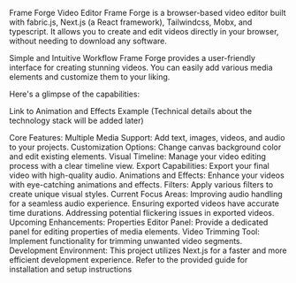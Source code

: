 Frame Forge Video Editor
Frame Forge is a browser-based video editor built with fabric.js, Next.js (a React framework), Tailwindcss, Mobx, and typescript. It allows you to create and edit videos directly in your browser, without needing to download any software.

Simple and Intuitive Workflow
Frame Forge provides a user-friendly interface for creating stunning videos. You can easily add various media elements and customize them to your liking.

Here's a glimpse of the capabilities:

Link to Animation and Effects Example
(Technical details about the technology stack will be added later)

Core Features:
Multiple Media Support: Add text, images, videos, and audio to your projects.
Customization Options: Change canvas background color and edit existing elements.
Visual Timeline: Manage your video editing process with a clear timeline view.
Export Capabilities: Export your final video with high-quality audio.
Animations and Effects: Enhance your videos with eye-catching animations and effects.
Filters: Apply various filters to create unique visual styles.
Current Focus Areas:
Improving audio handling for a seamless audio experience.
Ensuring exported videos have accurate time durations.
Addressing potential flickering issues in exported videos.
Upcoming Enhancements:
Properties Editor Panel: Provide a dedicated panel for editing properties of media elements.
Video Trimming Tool: Implement functionality for trimming unwanted video segments.
Development Environment:
This project utilizes Next.js for a faster and more efficient development experience. Refer to the provided guide for installation and setup instructions